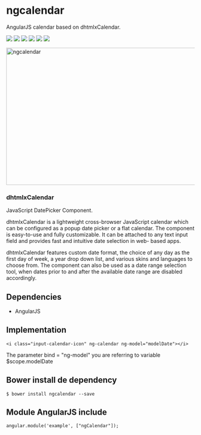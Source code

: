 ngcalendar
===========
AngularJS calendar based on dhtmlxCalendar.

<p>
  <a href="https://gitter.im/miamarti/ng-calendar" target="_blank"><img src="https://img.shields.io/gitter/room/nwjs/nw.js.svg"></a>
  <img src="https://img.shields.io/badge/ngcalendar-release-green.svg">
  <img src="https://img.shields.io/badge/version-1.2.3-blue.svg">
  <img src="https://img.shields.io/github/license/mashape/apistatus.svg">
  <a href="https://github.com/miamarti/ngcalendar/tarball/master"><img src="https://img.shields.io/github/downloads/atom/atom/latest/total.svg"></a>
  <img src="https://img.shields.io/bower/v/bootstrap.svg">
</p>

<a data-flickr-embed="true"  href="https://www.flickr.com/photos/43673546@N06/27207773213/in/dateposted-public/" title="ngcalendar"><img src="https://c6.staticflickr.com/8/7293/27207773213_1f075ef135_b.jpg" width="790" height="367" alt="ngcalendar"></a>


<h3>dhtmlxCalendar</h3>
JavaScript DatePicker Component.

dhtmlxCalendar is a lightweight cross-browser JavaScript calendar which can be configured as a popup date picker or a flat calendar. The component is easy-to-use and fully customizable. It can be attached to any text input field and provides fast and intuitive date selection in web- based apps.

dhtmlxCalendar features custom date format, the choice of any day as the first day of week, a year drop down list, and various skins and languages to choose from. The component can also be used as a date range selection tool, when dates prior to and after the available date range are disabled accordingly.


## Dependencies
* AngularJS

## Implementation
```
<i class="input-calendar-icon" ng-calendar ng-model="modelDate"></i>
```

The parameter bind = "ng-model" you are referring to variable $scope.modelDate

## Bower install de dependency
```
$ bower install ngcalendar --save
```

## Module AngularJS include
```
angular.module('example', ["ngCalendar"]);
```
